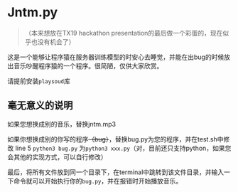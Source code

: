 # Jntm.py

> （本来想放在TX19 hackathon presentation的最后做一个彩蛋的，现在似乎也没有机会了）

这是一个能够让程序猿在服务器训练模型的时安心去睡觉，并能在出bug的时候放出音乐吵醒程序猿的一个程序。很简陋，仅供大家欣赏。

请提前安装`playsoud`库

## 毫无意义的说明

如果您想换成别的音乐，替换jntm.mp3

如果你想换成别的你写的程序~~（bug）~~，替换bug.py为您的程序，并在test.sh中修改 line 5 `python3 bug.py` 为`python3 xxx.py`（对，目前还只支持python，如果您会其他的实现方式，可以自行修改）

最后，将所有文件放到同一个目录下，在terminal中跳转到该文件目录，并输入一下命令就可以开始执行你的`bug.py`，并在报错时开始播放音乐。
